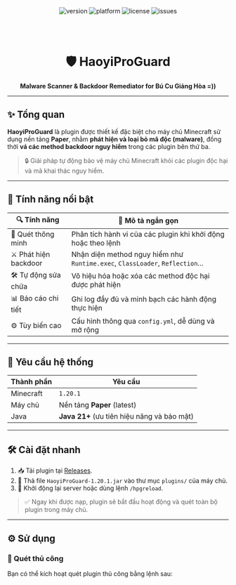 <div align="center">

<img src="https://img.shields.io/badge/version-1.20.1-blue.svg" alt="version">
<img src="https://img.shields.io/badge/platform-Paper-2ea44f.svg" alt="platform">
<img src="https://img.shields.io/github/license/your-username/HaoyiProGuard" alt="license">
<img src="https://img.shields.io/github/issues/your-username/HaoyiProGuard" alt="issues">

<br><br>

<h1>🛡️ HaoyiProGuard</h1>
<p><strong>Malware Scanner & Backdoor Remediator for Bú Cu Giảng Hòa =))</strong></p>

</div>

---

## ✨ Tổng quan

**HaoyiProGuard** là plugin được thiết kế đặc biệt cho máy chủ Minecraft sử dụng nền tảng **Paper**, nhằm **phát hiện và loại bỏ mã độc (malware)**, đồng thời **vá các method backdoor nguy hiểm** trong các plugin bên thứ ba.

> 🔒 Giải pháp tự động bảo vệ máy chủ Minecraft khỏi các plugin độc hại và mã khai thác nguy hiểm.

---

## 🚀 Tính năng nổi bật

| 🔍 Tính năng                    | 🧩 Mô tả ngắn gọn |
|-------------------------------|------------------|
| 🧠 Quét thông minh            | Phân tích hành vi của các plugin khi khởi động hoặc theo lệnh |
| ⚔️ Phát hiện backdoor         | Nhận diện method nguy hiểm như `Runtime.exec`, `ClassLoader`, `Reflection`... |
| 🛠️ Tự động sửa chữa           | Vô hiệu hóa hoặc xóa các method độc hại được phát hiện |
| 📊 Báo cáo chi tiết            | Ghi log đầy đủ và minh bạch các hành động thực hiện |
| ⚙️ Tùy biến cao               | Cấu hình thông qua `config.yml`, dễ dùng và mở rộng |

---

## 🧩 Yêu cầu hệ thống

| Thành phần  | Yêu cầu                     |
|-------------|-----------------------------|
| Minecraft   | `1.20.1`                    |
| Máy chủ     | Nền tảng **Paper** (latest) |
| Java        | **Java 21+** (ưu tiên hiệu năng và bảo mật) |

---

## 🛠️ Cài đặt nhanh

1. 📥 Tải plugin tại [Releases](#).
2. 📂 Thả file `HaoyiProGuard-1.20.1.jar` vào thư mục `plugins/` của máy chủ.
3. 🔄 Khởi động lại server hoặc dùng lệnh `/hpgreload`.

> ✅ Ngay khi được nạp, plugin sẽ bắt đầu hoạt động và quét toàn bộ plugin trong máy chủ.

---

## ⚙️ Sử dụng

### 🔎 Quét thủ công
Bạn có thể kích hoạt quét plugin thủ công bằng lệnh sau:

